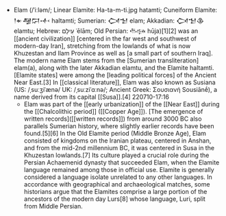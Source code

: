 - Elam (/ˈiːləm/; Linear Elamite: Ha-ta-m-ti.jpg hatamti; Cuneiform Elamite: 𒁹𒄬𒆷𒁶𒋾 haltamti; Sumerian: 𒉏𒈠 elam; Akkadian: 𒉏𒈠𒆠 elamtu; Hebrew: עֵילָם ʿēlām; Old Persian: 𐎢𐎺𐎩 hūja)[1][2] was an [[ancient civilization]] [centered in the far west and southwest of modern-day Iran], stretching from the lowlands of what is now Khuzestan and Ilam Province as well as [a small part of southern Iraq]. The modern name Elam stems from the [Sumerian transliteration] elam(a), along with the later Akkadian elamtu, and the Elamite haltamti. [Elamite states] were among the [leading political forces] of the Ancient Near East.[3] In [[classical literature]], Elam was also known as Susiana (US: /ˌsuːʒiˈænə/ UK: /ˌsuːziˈɑːnə/; Ancient Greek: Σουσιανή Sousiānḗ), a name derived from its capital [[Susa]].[4]
220710-17:16
    - Elam was part of the [[early urbanization]] of the [[Near East]] during the [[Chalcolithic period]] ([[Copper Age]]). [The emergence of written records]([[written records]]) from around 3000 BC also parallels Sumerian history, where slightly earlier records have been found.[5][6] In the Old Elamite period (Middle Bronze Age), Elam consisted of kingdoms on the Iranian plateau, centered in Anshan, and from the mid-2nd millennium BC, it was centered in Susa in the Khuzestan lowlands.[7] Its culture played a crucial role during the Persian Achaemenid dynasty that succeeded Elam, when the Elamite language remained among those in official use. Elamite is generally considered a language isolate unrelated to any other languages. In accordance with geographical and archaeological matches, some historians argue that the Elamites comprise a large portion of the ancestors of the modern day Lurs[8] whose language, Luri, split from Middle Persian.
